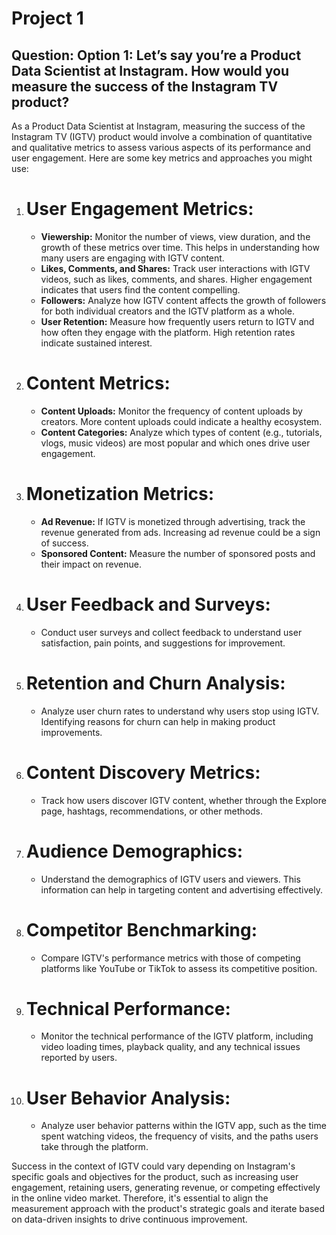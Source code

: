 # Project 1
## Question: Option 1: Let’s say you’re a Product Data Scientist at Instagram. How would you measure the success of the Instagram TV product?

As a Product Data Scientist at Instagram, measuring the success of the Instagram TV (IGTV) product would involve a combination of quantitative and qualitative metrics to assess various aspects of its performance and user engagement. Here are some key metrics and approaches you might use:

1. # **User Engagement Metrics:**
   - **Viewership:** Monitor the number of views, view duration, and the growth of these metrics over time. This helps in understanding how many users are engaging with IGTV content.
   - **Likes, Comments, and Shares:** Track user interactions with IGTV videos, such as likes, comments, and shares. Higher engagement indicates that users find the content compelling.
   - **Followers:** Analyze how IGTV content affects the growth of followers for both individual creators and the IGTV platform as a whole.
   - **User Retention:** Measure how frequently users return to IGTV and how often they engage with the platform. High retention rates indicate sustained interest.

2. # **Content Metrics:**
   - **Content Uploads:** Monitor the frequency of content uploads by creators. More content uploads could indicate a healthy ecosystem.
   - **Content Categories:** Analyze which types of content (e.g., tutorials, vlogs, music videos) are most popular and which ones drive user engagement.

3. # **Monetization Metrics:**
   - **Ad Revenue:** If IGTV is monetized through advertising, track the revenue generated from ads. Increasing ad revenue could be a sign of success.
   - **Sponsored Content:** Measure the number of sponsored posts and their impact on revenue.

4. # **User Feedback and Surveys:**
   - Conduct user surveys and collect feedback to understand user satisfaction, pain points, and suggestions for improvement.

5. # **Retention and Churn Analysis:**
   - Analyze user churn rates to understand why users stop using IGTV. Identifying reasons for churn can help in making product improvements.

6. # **Content Discovery Metrics:**
   - Track how users discover IGTV content, whether through the Explore page, hashtags, recommendations, or other methods.

7. # **Audience Demographics:**
   - Understand the demographics of IGTV users and viewers. This information can help in targeting content and advertising effectively.

8. # **Competitor Benchmarking:**
   - Compare IGTV's performance metrics with those of competing platforms like YouTube or TikTok to assess its competitive position.

9. # **Technical Performance:**
   - Monitor the technical performance of the IGTV platform, including video loading times, playback quality, and any technical issues reported by users.

10. # **User Behavior Analysis:**
    - Analyze user behavior patterns within the IGTV app, such as the time spent watching videos, the frequency of visits, and the paths users take through the platform.

Success in the context of IGTV could vary depending on Instagram's specific goals and objectives for the product, such as increasing user engagement, retaining users, generating revenue, or competing effectively in the online video market. Therefore, it's essential to align the measurement approach with the product's strategic goals and iterate based on data-driven insights to drive continuous improvement.
